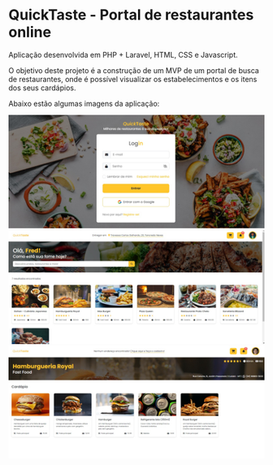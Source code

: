 <div style="width: 100%;">
    <h1>
        QuickTaste - Portal de restaurantes online
    </h1>
    <p>
        Aplicação desenvolvida em PHP + Laravel, HTML, CSS e Javascript.
    </p>
    <p>
        O objetivo deste projeto é a construção de um MVP de um portal de busca de restaurantes, onde é possível visualizar os estabelecimentos e os itens dos seus cardápios.
    </p>
    <p>
        Abaixo estão algumas imagens da aplicação:
    </p>
    <img src="/public/img/jpeg/login.jpg">
    <img src="/public/img/jpeg/bemvindo.jpg">
    <img src="/public/img/jpeg/restaurante.jpg">
</div>
